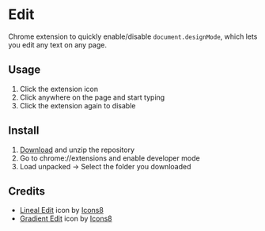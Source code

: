 # Edit

Chrome extension to quickly enable/disable `document.designMode`, which lets you edit any text on any page.

## Usage

1. Click the extension icon
2. Click anywhere on the page and start typing
3. Click the extension again to disable

## Install

1. [Download](https://github.com/khrj/edit/archive/refs/heads/main.zip) and unzip the repository
2. Go to chrome://extensions and enable developer mode
3. Load unpacked -> Select the folder you downloaded

## Credits

- [Lineal Edit](https://icons8.com/icon/YUN6pAjm85Km/edit) icon by [Icons8](https://icons8.com)
- [Gradient Edit](https://icons8.com/icon/18nBiZyeAiuU/edit) icon by [Icons8](https://icons8.com)
